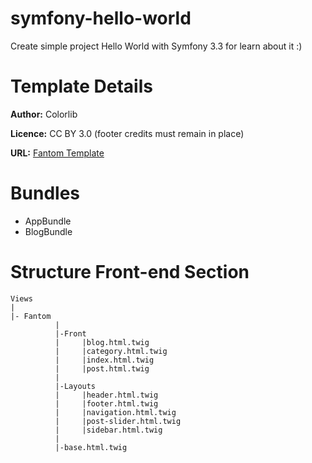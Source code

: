# symfony-hello-world
Create simple project Hello World with Symfony 3.3 for learn about it :)



# Template Details

**Author:** Colorlib

**Licence:** CC BY 3.0 (footer credits must remain in place)

**URL:** [Fantom Template](https://colorlib.com/wp/template/fantom/)  


# Bundles
* AppBundle
* BlogBundle

# Structure Front-end Section

    Views     
    |      
    |- Fantom
              |
              |-Front
              |     |blog.html.twig
              |     |category.html.twig
              |     |index.html.twig
              |     |post.html.twig
              |
              |-Layouts 
              |     |header.html.twig
              |     |footer.html.twig
              |     |navigation.html.twig
              |     |post-slider.html.twig  
              |     |sidebar.html.twig
              |
              |-base.html.twig